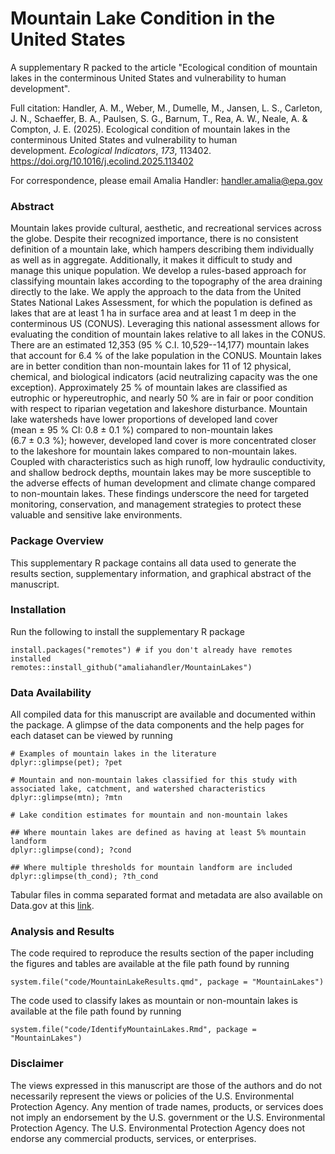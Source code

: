# Mountain Lake Condition in the United States

A supplementary R packed to the article "Ecological condition of mountain lakes in the conterminous United States and vulnerability to human development".

Full citation: Handler, A. M., Weber, M., Dumelle, M., Jansen, L. S., Carleton, J. N., Schaeffer, B. A., Paulsen, S. G., Barnum, T., Rea, A. W., Neale, A. & Compton, J. E. (2025). Ecological condition of mountain lakes in the conterminous United States and vulnerability to human development. *Ecological Indicators*, *173*, 113402. <https://doi.org/10.1016/j.ecolind.2025.113402>

For correspondence, please email Amalia Handler: [handler.amalia\@epa.gov](mailto:handler.amalia@epa.gov)

### Abstract

Mountain lakes provide cultural, aesthetic, and recreational services across the globe. Despite their recognized importance, there is no consistent definition of a mountain lake, which hampers describing them individually as well as in aggregate. Additionally, it makes it difficult to study and manage this unique population. We develop a rules-based approach for classifying mountain lakes according to the topography of the area draining directly to the lake. We apply the approach to the data from the United States National Lakes Assessment, for which the population is defined as lakes that are at least 1 ha in surface area and at least 1 m deep in the conterminous US (CONUS). Leveraging this national assessment allows for evaluating the condition of mountain lakes relative to all lakes in the CONUS. There are an estimated 12,353 (95 % C.I. 10,529--14,177) mountain lakes that account for 6.4 % of the lake population in the CONUS. Mountain lakes are in better condition than non-mountain lakes for 11 of 12 physical, chemical, and biological indicators (acid neutralizing capacity was the one exception). Approximately 25 % of mountain lakes are classified as eutrophic or hypereutrophic, and nearly 50 % are in fair or poor condition with respect to riparian vegetation and lakeshore disturbance. Mountain lake watersheds have lower proportions of developed land cover (mean ± 95 % CI: 0.8 ± 0.1 %) compared to non-mountain lakes (6.7 ± 0.3 %); however, developed land cover is more concentrated closer to the lakeshore for mountain lakes compared to non-mountain lakes. Coupled with characteristics such as high runoff, low hydraulic conductivity, and shallow bedrock depths, mountain lakes may be more susceptible to the adverse effects of human development and climate change compared to non-mountain lakes. These findings underscore the need for targeted monitoring, conservation, and management strategies to protect these valuable and sensitive lake environments.

### Package Overview

This supplementary R package contains all data used to generate the results section, supplementary information, and graphical abstract of the manuscript.

### Installation

Run the following to install the supplementary R package

```{r}
install.packages("remotes") # if you don't already have remotes installed
remotes::install_github("amaliahandler/MountainLakes")
```

### Data Availability

All compiled data for this manuscript are available and documented within the package. A glimpse of the data components and the help pages for each dataset can be viewed by running

```{r}
# Examples of mountain lakes in the literature
dplyr::glimpse(pet); ?pet

# Mountain and non-mountain lakes classified for this study with associated lake, catchment, and watershed characteristics
dplyr::glimpse(mtn); ?mtn

# Lake condition estimates for mountain and non-mountain lakes

## Where mountain lakes are defined as having at least 5% mountain landform
dplyr::glimpse(cond); ?cond

## Where multiple thresholds for mountain landform are included
dplyr::glimpse(th_cond); ?th_cond
```

Tabular files in comma separated format and metadata are also available on Data.gov at this [link](https://doi.org/10.23719/1532058).

### Analysis and Results

The code required to reproduce the results section of the paper including the figures and tables are available at the file path found by running

```{r}
system.file("code/MountainLakeResults.qmd", package = "MountainLakes")
```

The code used to classify lakes as mountain or non-mountain lakes is available at the file path found by running

```{r}
system.file("code/IdentifyMountainLakes.Rmd", package = "MountainLakes")
```

### Disclaimer

The views expressed in this manuscript are those of the authors and do not necessarily represent the views or policies of the U.S. Environmental Protection Agency. Any mention of trade names, products, or services does not imply an endorsement by the U.S. government or the U.S. Environmental Protection Agency. The U.S. Environmental Protection Agency does not endorse any commercial products, services, or enterprises.
